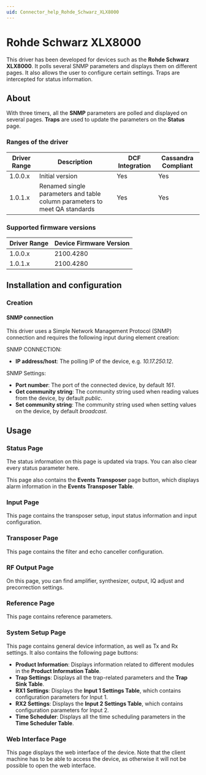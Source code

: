 ```yaml
---
uid: Connector_help_Rohde_Schwarz_XLX8000
---
```


# Rohde Schwarz XLX8000

This driver has been developed for devices such as the **Rohde Schwarz XLX8000**. It polls several SNMP parameters and displays them on different pages. It also allows the user to configure certain settings. Traps are intercepted for status information.

## About

With three timers, all the **SNMP** parameters are polled and displayed on several pages. **Traps** are used to update the parameters on the **Status** page.

### Ranges of the driver

| **Driver Range** | **Description**                                                            | **DCF Integration** | **Cassandra Compliant** |
|------------------|----------------------------------------------------------------------------|---------------------|-------------------------|
| 1.0.0.x          | Initial version                                                            | Yes                 | Yes                     |
| 1.0.1.x          | Renamed single parameters and table column parameters to meet QA standards | Yes                 | Yes                     |

### Supported firmware versions

| **Driver Range** | **Device Firmware Version** |
|------------------|-----------------------------|
| 1.0.0.x          | 2100.4280                   |
| 1.0.1.x          | 2100.4280                   |

## Installation and configuration

### Creation

#### SNMP connection

This driver uses a Simple Network Management Protocol (SNMP) connection and requires the following input during element creation:

SNMP CONNECTION:

- **IP address/host**: The polling IP of the device, e.g. *10.17.250.12*.

SNMP Settings:

- **Port number**: The port of the connected device, by default *161*.
- **Get community string**: The community string used when reading values from the device, by default *public*.
- **Set community string**: The community string used when setting values on the device, by default *broadcast*.

## Usage

### Status Page

The status information on this page is updated via traps. You can also clear every status parameter here.

This page also contains the **Events Transposer** page button, which displays alarm information in the **Events Transposer Table**.

### Input Page

This page contains the transposer setup, input status information and input configuration.

### Transposer Page

This page contains the filter and echo canceller configuration.

### RF Output Page

On this page, you can find amplifier, synthesizer, output, IQ adjust and precorrection settings.

### Reference Page

This page contains reference parameters.

### System Setup Page

This page contains general device information, as well as Tx and Rx settings. It also contains the following page buttons:

- **Product Information**: Displays information related to different modules in the **Product Information Table**.
- **Trap Settings**: Displays all the trap-related parameters and the **Trap Sink Table**.
- **RX1 Settings**: Displays the **Input 1 Settings Table**, which contains configuration parameters for Input 1.
- **RX2 Settings**: Displays the **Input 2 Settings Table**, which contains configuration parameters for Input 2.
- **Time Scheduler**: Displays all the time scheduling parameters in the **Time Scheduler Table**.

### Web Interface Page

This page displays the web interface of the device. Note that the client machine has to be able to access the device, as otherwise it will not be possible to open the web interface.
